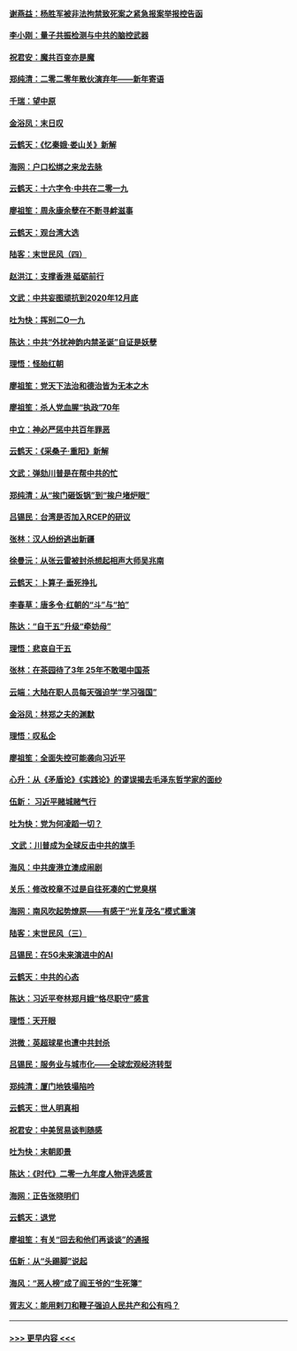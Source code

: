 #### [谢燕益：杨胜军被非法拘禁致死案之紧急报案举报控告函](../pages/nsc993/n11756134.md?t=01012122) 
#### [李小刚：量子共振检测与中共的脑控武器](../pages/nsc993/n11754518.md?t=01012122) 
#### [祝君安：魔共百变亦是魔](../pages/nsc993/n11754469.md?t=01012122) 
#### [郑纯清：二零二零年散伙演弃年——新年寄语](../pages/nsc993/n11754195.md?t=01012122) 
#### [千瑞：望中原](../pages/nsc993/n11754159.md?t=01012122) 
#### [金浴凤：末日叹](../pages/nsc993/n11752359.md?t=01012122) 
#### [云鹤天：《忆秦娥‧娄山关》新解](../pages/nsc993/n11752348.md?t=01012122) 
#### [海网：户口松绑之来龙去脉](../pages/nsc993/n11752328.md?t=01012122) 
#### [云鹤天：十六字令‧中共在二零一九](../pages/nsc993/n11752305.md?t=01012122) 
#### [廖祖笙：周永康余孽在不断寻衅滋事](../pages/nsc993/n11751013.md?t=01012122) 
#### [云鹤天：观台湾大选](../pages/nsc993/n11751007.md?t=01012122) 
#### [陆客：末世民风（四）](../pages/nsc993/n11749203.md?t=01012122) 
#### [赵洪江：支撑香港 砥砺前行](../pages/nsc993/n11748482.md?t=01012122) 
#### [文武：中共妄图顽抗到2020年12月底](../pages/nsc993/n11748446.md?t=01012122) 
#### [吐为快：挥别二O一九](../pages/nsc993/n11748411.md?t=01012122) 
#### [陈达：中共“外扰神韵内禁圣诞”自证是妖孽](../pages/nsc993/n11748226.md?t=01012122) 
#### [理悟：怪胎红朝](../pages/nsc993/n11748206.md?t=01012122) 
#### [廖祖笙：党天下法治和德治皆为无本之木](../pages/nsc993/n11748135.md?t=01012122) 
#### [廖祖笙：杀人党血腥“执政”70年](../pages/nsc993/n11745144.md?t=01012122) 
#### [中立：神必严惩中共百年罪恶](../pages/nsc993/n11744970.md?t=01012122) 
#### [云鹤天：《采桑子‧重阳》新解](../pages/nsc993/n11744948.md?t=01012122) 
#### [文武：弹劾川普是在帮中共的忙](../pages/nsc993/n11744758.md?t=01012122) 
#### [郑纯清：从“挨门砸饭锅”到“挨户堵炉眼”](../pages/nsc993/n11744745.md?t=01012122) 
#### [吕锡民：台湾是否加入RCEP的研议](../pages/nsc993/n11744701.md?t=01012122) 
#### [张林：汉人纷纷逃出新疆](../pages/nsc993/n11743530.md?t=01012122) 
#### [徐曼沅：从张云雷被封杀想起相声大师吴兆南](../pages/nsc993/n11741816.md?t=01012122) 
#### [云鹤天：卜算子‧垂死挣扎](../pages/nsc993/n11739956.md?t=01012122) 
#### [李春草：唐多令‧红朝的“斗”与“拍”](../pages/nsc993/n11739830.md?t=01012122) 
#### [陈达：“自干五”升级“牵妨母”](../pages/nsc993/n11739724.md?t=01012122) 
#### [理悟：悲哀自干五](../pages/nsc993/n11739547.md?t=01012122) 
#### [张林：在茶园待了3年 25年不敢喝中国茶](../pages/nsc993/n11739240.md?t=01012122) 
#### [云端：大陆在职人员每天强迫学“学习强国”](../pages/nsc993/n11738735.md?t=01012122) 
#### [金浴凤：林郑之夫的渊默](../pages/nsc993/n11737735.md?t=01012122) 
#### [理悟：叹私企](../pages/nsc993/n11737715.md?t=01012122) 
#### [廖祖笙：全面失控可能袭向习近平](../pages/nsc993/n11737704.md?t=01012122) 
#### [心升：从《矛盾论》《实践论》的谬误揭去毛泽东哲学家的面纱](../pages/nsc993/n11736962.md?t=01012122) 
#### [伍新： 习近平赌城赌气行](../pages/nsc993/n11736929.md?t=01012122) 
#### [吐为快：党为何凌蹈一切？](../pages/nsc993/n11736915.md?t=01012122) 
#### [ 文武：川普成为全球反击中共的旗手](../pages/nsc993/n11736882.md?t=01012122) 
#### [海风：中共废港立澳成闹剧](../pages/nsc993/n11735857.md?t=01012122) 
#### [关乐：修改校章不过是自往死凑的亡党臭棋](../pages/nsc993/n11735097.md?t=01012122) 
#### [海网：南风吹起势燎原——有感于“光复茂名”模式重演](../pages/nsc993/n11732308.md?t=01012122) 
#### [陆客：末世民风（三）](../pages/nsc993/n11732211.md?t=01012122) 
#### [吕锡民：在5G未来演进中的AI](../pages/nsc993/n11730010.md?t=01012122) 
#### [云鹤天：中共的心态](../pages/nsc993/n11729906.md?t=01012122) 
#### [陈达：习近平夸林郑月娥“恪尽职守”感言](../pages/nsc993/n11729881.md?t=01012122) 
#### [理悟：天开眼](../pages/nsc993/n11729699.md?t=01012122) 
#### [洪微：英超球星也遭中共封杀](../pages/nsc993/n11727243.md?t=01012122) 
#### [吕锡民：服务业与城市化——全球宏观经济转型](../pages/nsc993/n11725845.md?t=01012122) 
#### [郑纯清：厦门地铁塌陷吟](../pages/nsc993/n11725813.md?t=01012122) 
#### [云鹤天：世人明真相](../pages/nsc993/n11725621.md?t=01012122) 
#### [祝君安：中美贸易谈判随感](../pages/nsc993/n11725609.md?t=01012122) 
#### [吐为快：末朝即景](../pages/nsc993/n11723365.md?t=01012122) 
#### [陈达：《时代》二零一九年度人物评选感言](../pages/nsc993/n11723337.md?t=01012122) 
#### [海网：正告张晓明们](../pages/nsc993/n11723228.md?t=01012122) 
#### [云鹤天：退党](../pages/nsc993/n11723056.md?t=01012122) 
#### [廖祖笙：有关“回去和他们再谈谈”的通报](../pages/nsc993/n11722442.md?t=01012122) 
#### [伍新：从“头踢脚”说起](../pages/nsc993/n11722429.md?t=01012122) 
#### [海风：“恶人榜”成了阎王爷的“生死簿”](../pages/nsc993/n11722272.md?t=01012122) 
#### [胥志义：能用剌刀和鞭子强迫人民共产和公有吗？](../pages/nsc993/n11720569.md?t=01012122) 

----
#### [ >>> 更早内容 <<< ](../indexes/nsc993-earlier.md)
